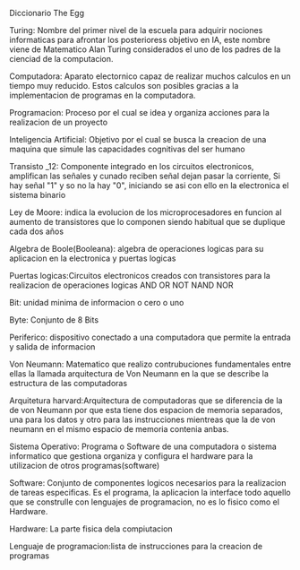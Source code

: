 
Diccionario The Egg

Turing: Nombre del primer nivel de la escuela para adquirir nociones informaticas para afrontar los posterioress objetivo en IA, este nombre viene de  Matematico Alan Turing considerados el uno de los padres de la cienciad de la computacion.

Computadora: Aparato electornico capaz de realizar muchos calculos en un tiempo muy reducido. Estos calculos son posibles gracias a la implementacion de programas en la computadora.

Programacion: Proceso por el cual se idea y organiza acciones para la realizacion de un proyecto

Inteligencia Artificial: Objetivo por el cual se busca la creacion de una maquina que simule las capacidades cognitivas del ser humano

Transisto _12: Componente integrado  en los circuitos electronicos, amplifican las señales  y  cunado reciben señal dejan pasar la corriente, Si hay señal "1" y so no la hay "0", iniciando se asi con ello en la electronica el sistema binario

Ley de Moore: indica la evolucion de los microprocesadores en funcion al aumento de transistores que lo componen siendo habitual que se duplique cada dos años 

Algebra de Boole(Booleana): algebra de operaciones logicas para su aplicacion en la electronica y puertas logicas

Puertas logicas:Circuitos electronicos creados con transistores para la realizacion de operaciones logicas
  AND
  OR
  NOT
  NAND
  NOR

Bit: unidad minima de informacion o cero o uno

Byte: Conjunto de 8 Bits

Periferico: dispositivo conectado a una computadora que permite la entrada y salida de informacion

Von Neumann: Matematico que realizo contrubuciones fundamentales entre ellas la llamada arquitectura de Von Neumann en la que se describe la estructura de las computadoras

Arquitetura harvard:Arquitectura de computadoras que se diferencia de la de von Neumann por que esta tiene dos espacion de memoria separados, una para los datos y otro para las instrucciones mientreas que la de von neumann en el mismo espacio de memoria contenia anbas.

Sistema Operativo: Programa o Software de una computadora o sistema informatico que gestiona organiza y configura el hardware para la utilizacion de  otros programas(software)

Software: Conjunto de componentes logicos necesarios para la realizacion de tareas especificas. Es el programa, la aplicacion la interface todo aquello que se construlle con lenguajes de programacion, no es lo fisico como el Hardware.

Hardware: La parte fisica dela compiutacion 


Lenguaje de programacion:lista de instrucciones para la creacion de programas



  
